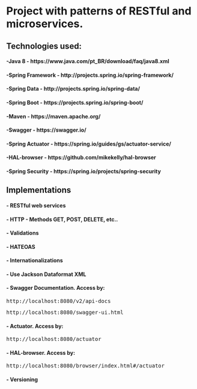 # Project with patterns of RESTful and microservices.

## Technologies used:

<h4>-Java 8 - https://www.java.com/pt_BR/download/faq/java8.xml</h4>
<h4>-Spring Framework - http://projects.spring.io/spring-framework/</h4>
<h4>-Spring Data - http://projects.spring.io/spring-data/</h4>
<h4>-Spring Boot - https://projects.spring.io/spring-boot/</h4>
<h4>-Maven - https://maven.apache.org/</h4>
<h4>-Swagger - https://swagger.io/</h4>
<h4>-Spring Actuator - https://spring.io/guides/gs/actuator-service/</h4>
<h4>-HAL-browser - https://github.com/mikekelly/hal-browser</h4>
<h4>-Spring Security - https://spring.io/projects/spring-security</h4>

## Implementations

<h4>- RESTful web services</h4>
<h4>- HTTP - Methods GET, POST, DELETE, etc..</h4>
<h4>- Validations</h4>
<h4>- HATEOAS</h4>
<h4>- Internationalizations</h4>
<h4>- Use Jackson Dataformat XML</h4>
<h4>- Swagger Documentation. Access by:</h4>
    <pre>http://localhost:8080/v2/api-docs</pre>
    <pre>http://localhost:8080/swagger-ui.html</pre>
<h4>- Actuator. Access by:</h4>
    <pre>http://localhost:8080/actuator</pre>
<h4>- HAL-browser. Access by:</h4>
    <pre>http://localhost:8080/browser/index.html#/actuator</pre>
<h4>- Versioning</h4>